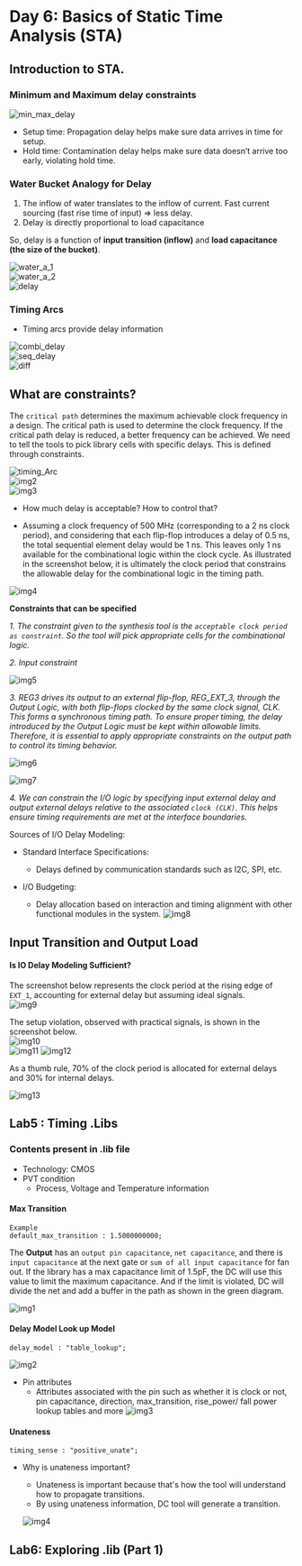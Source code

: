 # Day 6: Basics of Static Time Analysis (STA)

## Introduction to STA.
### Minimum and Maximum delay constraints
![min_max_delay](https://github.com/Dhruvid98/SFAL-VSD-SoC-Design/blob/main/Day%206/Images/min_max_delay_constraint.png)  
* Setup time: Propagation delay helps make sure data arrives in time for setup.
* Hold time: Contamination delay helps make sure data doesn’t arrive too early, violating hold time.

### Water Bucket Analogy for Delay
1. The inflow of water translates to the inflow of current. Fast current sourcing (fast rise time of input) => less delay.
2. Delay is directly proportional to load capacitance

So, delay is a function of **input transition (inflow)** and **load capacitance (the size of the bucket)**.

![water_a_1](https://github.com/Dhruvid98/SFAL-VSD-SoC-Design/blob/main/Day%206/Images/water_a_1.png)  
![water_a_2](https://github.com/Dhruvid98/SFAL-VSD-SoC-Design/blob/main/Day%206/Images/water_a_2.png)  
![delay](https://github.com/Dhruvid98/SFAL-VSD-SoC-Design/blob/main/Day%206/Images/delay.png)  

### Timing Arcs
* Timing arcs provide delay information

![combi_delay](https://github.com/Dhruvid98/SFAL-VSD-SoC-Design/blob/main/Day%206/Images/timing_Arc_combi.png)  
![seq_delay](https://github.com/Dhruvid98/SFAL-VSD-SoC-Design/blob/main/Day%206/Images/timing_arc_seq.png)  
![diff](https://github.com/Dhruvid98/SFAL-VSD-SoC-Design/blob/main/Day%206/Images/timiing_arc_latch_ffp.png)

## What are constraints? 
The `critical path` determines the maximum achievable clock frequency in a design. The critical path is used to determine the clock frequency. If the critical path delay is reduced, a better frequency can be achieved. We need to tell the tools to pick library cells with specific delays. This is defined through constraints.  

![timing_Arc](https://github.com/Dhruvid98/SFAL-VSD-SoC-Design/blob/main/Day%206/Images/Constraints/timings_arc.png)  
![img2](https://github.com/Dhruvid98/SFAL-VSD-SoC-Design/blob/main/Day%206/Images/Constraints/img2.png)  
![img3](https://github.com/Dhruvid98/SFAL-VSD-SoC-Design/blob/main/Day%206/Images/Constraints/img3.png)  

* How much delay is acceptable? How to control that?

- Assuming a clock frequency of 500 MHz (corresponding to a 2 ns clock period), and considering that each flip-flop introduces a delay of 0.5 ns, the total sequential element delay would be 1 ns. This leaves only 1 ns available for the combinational logic within the clock cycle. As illustrated in the screenshot below, it is ultimately the clock period that constrains the allowable delay for the combinational logic in the timing path.  

![img4](https://github.com/Dhruvid98/SFAL-VSD-SoC-Design/blob/main/Day%206/Images/Constraints/img4.png)  

**Constraints that can be specified**  

*1. The constraint given to the synthesis tool is the `acceptable clock period as constraint`. So the tool will pick appropriate cells for the combinational logic.*  

*2. Input constraint* 

![img5](https://github.com/Dhruvid98/SFAL-VSD-SoC-Design/blob/main/Day%206/Images/Constraints/img5.png) 

*3. REG3 drives its output to an external flip-flop, REG_EXT_3, through the Output Logic, with both flip-flops clocked by the same clock signal, CLK. This forms a synchronous timing path. To ensure proper timing, the delay introduced by the Output Logic must be kept within allowable limits. Therefore, it is essential to apply appropriate constraints on the output path to control its timing behavior.* 

![img6](https://github.com/Dhruvid98/SFAL-VSD-SoC-Design/blob/main/Day%206/Images/Constraints/img6.png)  

![img7](https://github.com/Dhruvid98/SFAL-VSD-SoC-Design/blob/main/Day%206/Images/Constraints/img7.png)  

*4. We can constrain the I/O logic by specifying input external delay and output external delays relative to the associated `clock (CLK)`. This helps ensure timing requirements are met at the interface boundaries.*

Sources of I/O Delay Modeling:

* Standard Interface Specifications:
    - Delays defined by communication standards such as I2C, SPI, etc.

* I/O Budgeting:
    - Delay allocation based on interaction and timing alignment with other functional modules in the system.
![img8](https://github.com/Dhruvid98/SFAL-VSD-SoC-Design/blob/main/Day%206/Images/Constraints/img8.png)

## Input Transition and Output Load

#### Is IO Delay Modeling Sufficient?

The screenshot below represents the clock period at the rising edge of `EXT_1`, accounting for external delay but assuming ideal signals.  
![img9](https://github.com/Dhruvid98/SFAL-VSD-SoC-Design/blob/main/Day%206/Images/Constraints/img9.png)  

The setup violation, observed with practical signals, is shown in the screenshot below.  
![img10](https://github.com/Dhruvid98/SFAL-VSD-SoC-Design/blob/main/Day%206/Images/Constraints/img10.png)  
![img11](https://github.com/Dhruvid98/SFAL-VSD-SoC-Design/blob/main/Day%206/Images/Constraints/img%2011.png)
![img12](https://github.com/Dhruvid98/SFAL-VSD-SoC-Design/blob/main/Day%206/Images/Constraints/img12.png)  

As a thumb rule, 70% of the clock period is allocated for external delays and 30% for internal delays.  

![img13](https://github.com/Dhruvid98/SFAL-VSD-SoC-Design/blob/main/Day%206/Images/Constraints/img13.png)  

## Lab5 : Timing .Libs

### Contents present in .lib file

* Technology: CMOS
* PVT condition
    - Process, Voltage and Temperature information
  
#### Max Transition 
```
Example 
default_max_transition : 1.5000000000;
```

The **Output** has an `output pin capacitance`, `net capacitance`, and there is `input capacitance` at the next gate or `sum of all input capacitance` for fan out. If the library has a max capacitance limit of 1.5pF, the DC will use this value to limit the maximum capacitance. And if the limit is violated, DC will divide the net and add a buffer in the path as shown in the green diagram.  

![img1](https://github.com/Dhruvid98/SFAL-VSD-SoC-Design/blob/main/Day%206/Images/.lib_file/img_1.png)  

#### Delay Model Look up Model 
```
delay_model : "table_lookup";
```
![img2](https://github.com/Dhruvid98/SFAL-VSD-SoC-Design/blob/main/Day%206/Images/.lib_file/img2.png)

* Pin attributes
    - Attributes associated with the pin such as whether it is clock or not, pin capacitance, direction, max_transition, rise_power/ fall power lookup tables and more
  ![img3](https://github.com/Dhruvid98/SFAL-VSD-SoC-Design/blob/main/Day%206/Images/.lib_file/img3.png)

#### Unateness
```
timing_sense : "positive_unate";
```
* Why is unateness important?
    - Unateness is important because that's how the tool will understand how to propagate transitions.
    - By using unateness information, DC tool will generate a transition.

  ![img4](https://github.com/Dhruvid98/SFAL-VSD-SoC-Design/blob/main/Day%206/Images/.lib_file/img4.png)

## Lab6: Exploring .lib (Part 1)
